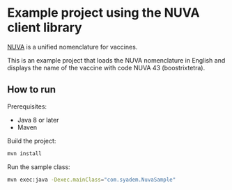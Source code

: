 # Example project using the NUVA client library

[NUVA](https://docs.nuva.mesvaccins.net/) is a unified nomenclature for vaccines.

This is an example project that loads the NUVA nomenclature in English and displays the name of the vaccine with code NUVA 43 (boostrixtetra).

## How to run

Prerequisites:

* Java 8 or later
* Maven

Build the project:

```bash
mvn install
```

Run the sample class:

```bash
mvn exec:java -Dexec.mainClass="com.syadem.NuvaSample"
```
